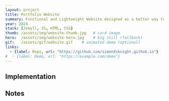 ```yaml
---
layout: project
title: Portfolio Website
summary: Functional and Lightweight Website designed as a better way to get to know my work than using Github.
year: 2024
stack: [Jekyll, JS, HTML, CSS]
thumb: /assets/img/website-thumb.jpg   # card image
hero:  /assets/img/website-hero.jpg    # big still (fallback)
gif:   /assets/gif/website.gif    # animated demo (optional)
links:
  - {label: Repo, url: "https://github.com/simondsknight.github.io"}
#  - {label: Demo, url: "https://example.com/demo"}
---
```



## Implementation

## Notes